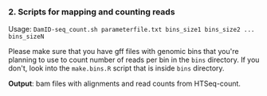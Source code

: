 ### 2. Scripts for mapping and counting reads

Usage: `DamID-seq_count.sh parameterfile.txt bins_size1 bins_size2 ... bins_sizeN`

Please make sure that you have gff files with genomic bins that you're planning to use to count number of reads per bin in the `bins` directory.
If you don't, look into the `make.bins.R` script that is inside `bins` directory.

**Output**: bam files with alignments and read counts from HTSeq-count.
